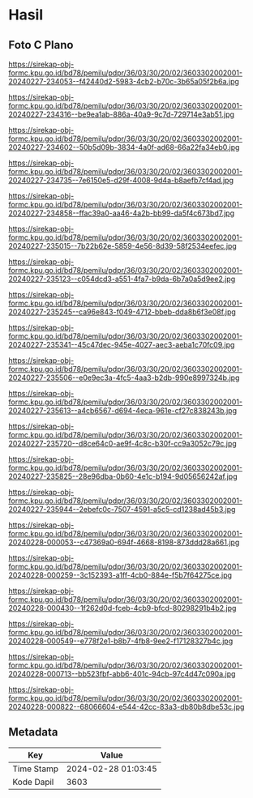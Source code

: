 # Hasil

## Foto C Plano

https://sirekap-obj-formc.kpu.go.id/bd78/pemilu/pdpr/36/03/30/20/02/3603302002001-20240227-234053--f42440d2-5983-4cb2-b70c-3b65a05f2b6a.jpg

https://sirekap-obj-formc.kpu.go.id/bd78/pemilu/pdpr/36/03/30/20/02/3603302002001-20240227-234316--be9ea1ab-886a-40a9-9c7d-729714e3ab51.jpg

https://sirekap-obj-formc.kpu.go.id/bd78/pemilu/pdpr/36/03/30/20/02/3603302002001-20240227-234602--50b5d09b-3834-4a0f-ad68-66a22fa34eb0.jpg

https://sirekap-obj-formc.kpu.go.id/bd78/pemilu/pdpr/36/03/30/20/02/3603302002001-20240227-234735--7e6150e5-d29f-4008-9d4a-b8aefb7cf4ad.jpg

https://sirekap-obj-formc.kpu.go.id/bd78/pemilu/pdpr/36/03/30/20/02/3603302002001-20240227-234858--ffac39a0-aa46-4a2b-bb99-da5f4c673bd7.jpg

https://sirekap-obj-formc.kpu.go.id/bd78/pemilu/pdpr/36/03/30/20/02/3603302002001-20240227-235015--7b22b62e-5859-4e56-8d39-58f2534eefec.jpg

https://sirekap-obj-formc.kpu.go.id/bd78/pemilu/pdpr/36/03/30/20/02/3603302002001-20240227-235123--c054dcd3-a551-4fa7-b9da-6b7a0a5d9ee2.jpg

https://sirekap-obj-formc.kpu.go.id/bd78/pemilu/pdpr/36/03/30/20/02/3603302002001-20240227-235245--ca96e843-f049-4712-bbeb-dda8b6f3e08f.jpg

https://sirekap-obj-formc.kpu.go.id/bd78/pemilu/pdpr/36/03/30/20/02/3603302002001-20240227-235341--45c47dec-945e-4027-aec3-aeba1c70fc09.jpg

https://sirekap-obj-formc.kpu.go.id/bd78/pemilu/pdpr/36/03/30/20/02/3603302002001-20240227-235506--e0e9ec3a-4fc5-4aa3-b2db-990e8997324b.jpg

https://sirekap-obj-formc.kpu.go.id/bd78/pemilu/pdpr/36/03/30/20/02/3603302002001-20240227-235613--a4cb6567-d694-4eca-961e-cf27c838243b.jpg

https://sirekap-obj-formc.kpu.go.id/bd78/pemilu/pdpr/36/03/30/20/02/3603302002001-20240227-235720--d8ce64c0-ae9f-4c8c-b30f-cc9a3052c79c.jpg

https://sirekap-obj-formc.kpu.go.id/bd78/pemilu/pdpr/36/03/30/20/02/3603302002001-20240227-235825--28e96dba-0b60-4e1c-b194-9d05656242af.jpg

https://sirekap-obj-formc.kpu.go.id/bd78/pemilu/pdpr/36/03/30/20/02/3603302002001-20240227-235944--2ebefc0c-7507-4591-a5c5-cd1238ad45b3.jpg

https://sirekap-obj-formc.kpu.go.id/bd78/pemilu/pdpr/36/03/30/20/02/3603302002001-20240228-000053--c47369a0-694f-4668-8198-873ddd28a661.jpg

https://sirekap-obj-formc.kpu.go.id/bd78/pemilu/pdpr/36/03/30/20/02/3603302002001-20240228-000259--3c152393-a1ff-4cb0-884e-f5b7f64275ce.jpg

https://sirekap-obj-formc.kpu.go.id/bd78/pemilu/pdpr/36/03/30/20/02/3603302002001-20240228-000430--1f262d0d-fceb-4cb9-bfcd-80298291b4b2.jpg

https://sirekap-obj-formc.kpu.go.id/bd78/pemilu/pdpr/36/03/30/20/02/3603302002001-20240228-000549--e778f2e1-b8b7-4fb8-9ee2-f17128327b4c.jpg

https://sirekap-obj-formc.kpu.go.id/bd78/pemilu/pdpr/36/03/30/20/02/3603302002001-20240228-000713--bb523fbf-abb6-401c-94cb-97c4d47c090a.jpg

https://sirekap-obj-formc.kpu.go.id/bd78/pemilu/pdpr/36/03/30/20/02/3603302002001-20240228-000822--68066604-e544-42cc-83a3-db80b8dbe53c.jpg


## Metadata

| Key        | Value               |
| ---------- | ------------------- |
| Time Stamp | 2024-02-28 01:03:45 |
| Kode Dapil | 3603                |



